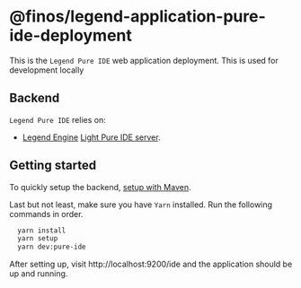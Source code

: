 # @finos/legend-application-pure-ide-deployment

This is the `Legend Pure IDE` web application deployment. This is used for development locally

## Backend

`Legend Pure IDE` relies on:

- [Legend Engine](https://github.com/finos/legend-engine) [Light Pure IDE server](https://github.com/finos/legend-engine/blob/master/legend-engine-pure-ide-light/src/main/java/org/finos/legend/engine/ide/PureIDELight.java).

## Getting started

To quickly setup the backend, [setup with Maven](https://github.com/finos/legend-engine#starting-pure-ide).

Last but not least, make sure you have `Yarn` installed. Run the following commands in order.

```bash
  yarn install
  yarn setup
  yarn dev:pure-ide
```

After setting up, visit http://localhost:9200/ide and the application should be up and running.
